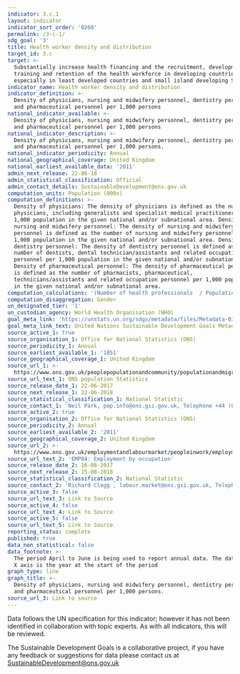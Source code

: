 ```yaml
---
indicator: 3.c.1
layout: indicator
indicator_sort_order: '0260'
permalink: /3-c-1/
sdg_goal: '3'
title: Health worker density and distribution
target_id: 3.c
target: >-
  Substantially increase health financing and the recruitment, development,
  training and retention of the health workforce in developing countries,
  especially in least developed countries and small island developing States
indicator_name: Health worker density and distribution
indicator_definition: >-
  Density of physicians, nursing and midwifery personnel, dentistry personnel,
  and pharmaceutical personnel per 1,000 persons
national_indicator_available: >-
  Density of physicians, nursing and midwifery personnel, dentistry personnel,
  and pharmaceutical personnel per 1,000 persons
national_indicator_description: >-
  Density of physicians, nursing and midwifery personnel, dentistry personnel,
  and pharmaceutical personnel per 1,000 persons.
national_indicator_periodicity: Annual
national_geographical_coverage: United Kingdom
national_earliest_available_data: '2011'
admin_next_release: 22-06-18
admin_statistical_classification: Official
admin_contact_details: SustainableDevelopment@ons.gov.uk
computation_units: Population (000s)
computation_definitions: >-
  Density of physicians: The density of physicians is defined as the number of
  physicians, including generalists and specialist medical practitioners per
  1,000 population in the given national and/or subnational area. Density of
  nursing and midwifery personnel: The density of nursing and midwifery
  personnel is defined as the number of nursing and midwifery personnel per
  1,000 population in the given national and/or subnational area. Density of
  dentistry personnel: The density of dentistry personnel is defined as the
  number of dentists, dental technician/assistants and related occupation
  personnel per 1,000 population in the given national and/or subnational area.
  Density of pharmaceutical personnel: The density of pharmaceutical personnel
  is defined as the number of pharmacists, pharmaceutical,
  technicians/assistants and related occupation personnel per 1,000 population
  in the given national and/or subnational area.
computation_calculations: '(Number of health professionals  / Population) * 1,000'
computation_disaggregation: Gender
un_designated_tier: '1'
un_custodian_agency: World Health Organisation (WHO)
goal_meta_link: 'https://unstats.un.org/sdgs/metadata/files/Metadata-03-0C-01.pdf'
goal_meta_link_text: United Nations Sustainable Development Goals Metadata (PDF 207 KB)
source_active_1: true
source_organisation_1: Office for National Statistics (ONS)
source_periodicity_1: Annual
source_earliest_available_1: '1851'
source_geographical_coverage_1: United Kingdom
source_url_1: >-
  https://www.ons.gov.uk/peoplepopulationandcommunity/populationandmigration/populationestimates/datasets/populationestimatesforukenglandandwalesscotlandandnorthernireland
source_url_text_1: ONS population Statistics
source_release_date_1: 22-06-2017
source_next_release_1: 22-06-2018
source_statistical_classification_1: National Statistic
source_contact_1: 'Neil Park, pop.info@ons.gsi.gov.uk, Telephone +44 (0)1329 444661'
source_active_2: true
source_organisation_2: Office for National Statistics (ONS)
source_periodicity_2: Annual
source_earliest_available_2: '2011'
source_geographical_coverage_2: United Kingdom
source_url_2: >-
  https://www.ons.gov.uk/employmentandlabourmarket/peopleinwork/employmentandemployeetypes/datasets/employmentbyoccupationemp04
source_url_text_2: 'EMP04: Employment by occupation'
source_release_date_2: 16-08-2017
source_next_release_2: 15-08-2018
source_statistical_classification_2: National Statistic
source_contact_2: 'Richard Clegg , labour.market@ons.gsi.gov.uk, Telephone +44 (0)1633 455400'
source_active_3: false
source_url_text_3: Link to Source
source_active_4: false
source_url_text_4: Link to Source
source_active_5: false
source_url_text_5: Link to Source
reporting_status: complete
published: true
data_non_statistical: false
data_footnote: >-
  The period April to June is being used to report annual data. The date on the
  X axis is the year at the start of the period
graph_type: line
graph_title: >-
  Density of physicians, nursing and midwifery personnel, dentistry personnel,
  and pharmaceutical personnel per 1,000 persons.
source_url_3: Link to source
---
```

Data follows the UN specification for this indicator; however it has not been identified in collaboration with topic experts. As with all indicators, this will be reviewed.
  
The Sustainable Development Goals is a collaborative project, if you have any feedback or suggestions for data please contact us at <SustainableDevelopment@ons.gov.uk>
